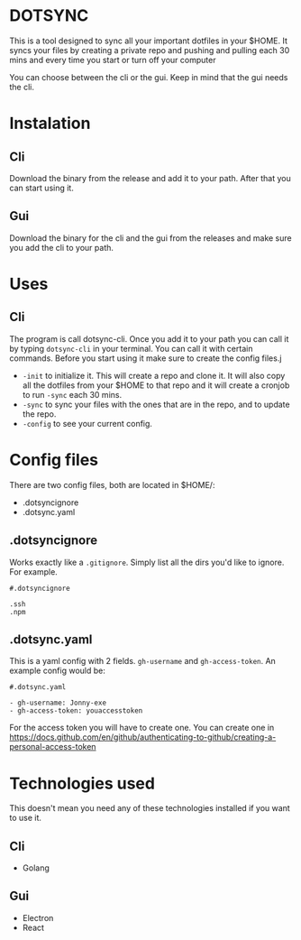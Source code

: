 # DOTSYNC

This is a tool designed to sync all your important dotfiles in your $HOME.
It syncs your files by creating a private repo and pushing and pulling each 30 mins and every time you start or turn off your computer

You can choose between the cli or the gui.
Keep in mind that the gui needs the cli.

# Instalation

## Cli

Download the binary from the release and add it to your path. After that you can start using it.

## Gui

Download the binary for the cli and the gui from the releases and make sure you add the cli to your path.

# Uses

## Cli

The program is call dotsync-cli. Once you add it to your path you can call it by typing `dotsync-cli` in your terminal. You can call it with certain commands.
Before you start using it make sure to create the config files.j
 - `-init` to initialize it. This will create a repo and clone it. It will also copy all the dotfiles from your $HOME to that repo and it will create a cronjob to run `-sync` each 30 mins.
 - `-sync` to sync your files with the ones that are in the repo, and to update the repo.
 - `-config` to see your current config.


# Config files

There are two config files, both are located in $HOME/:
 - .dotsyncignore
 - .dotsync.yaml

## .dotsyncignore

Works exactly like a `.gitignore`. Simply list all the dirs you'd like to ignore. For example.

```
#.dotsyncignore

.ssh
.npm
```

## .dotsync.yaml

This is a yaml config with 2 fields. `gh-username` and `gh-access-token`. An example config would be:


```
#.dotsync.yaml

- gh-username: Jonny-exe
- gh-access-token: youaccesstoken
```

For the access token you will have to create one. You can create one in https://docs.github.com/en/github/authenticating-to-github/creating-a-personal-access-token
 
# Technologies used

This doesn't mean you need any of these technologies installed if you want to use it.

## Cli

 * Golang

## Gui

 * Electron
 * React

